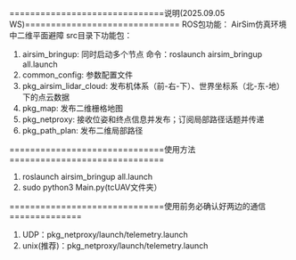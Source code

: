 ==============================说明(2025.09.05 WS)==============================
ROS包功能： AirSim仿真环境中二维平面避障
src目录下功能包：
1. airsim_bringup: 同时启动多个节点 命令：roslaunch airsim_bringup all.launch
2. common_config: 参数配置文件
3. pkg_airsim_lidar_cloud: 发布机体系（前-右-下）、世界坐标系（北-东-地）下的点云数据
4. pkg_map: 发布二维栅格地图
5. pkg_netproxy: 接收位姿和终点信息并发布；订阅局部路径话题并传递
6. pkg_path_plan: 发布二维局部路径

==============================使用方法==============================
1. roslaunch airsim_bringup all.launch
2. sudo python3 Main.py(tcUAV文件夹）


==============================使用前务必确认好两边的通信==============
1. UDP：pkg_netproxy/launch/telemetry.launch <arg name="udp_flag" default="True" />
2. unix(推荐)：pkg_netproxy/launch/telemetry.launch <arg name="udp_flag" default="False" />


